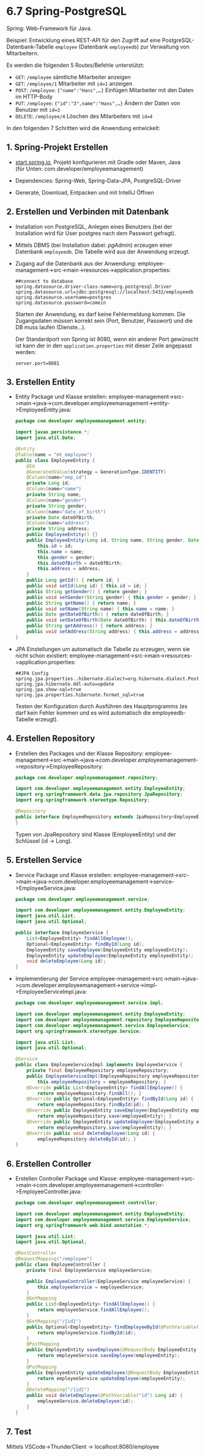 # 6.7 Spring-PostgreSQL

Spring: Web-Framework für Java.

Beispiel: Entwicklung eines REST-API für den Zugriff auf eine PostgreSQL-Datenbank-Tabelle `employee` (Datenbank `employeedb`) zur Verwaltung von Mitarbeitern.

Es werden die folgenden 5 Routes/Befehle unterstützt:

- `GET`: `/employee` sämtliche Mitarbeiter anzeigen
- `GET`: `/employee/1` Mitarbeiter mit `id=1` anzeigen
- `POST`: `/employee`: `{"name":"Hans",…}` Einfügen Mitarbeiter mit den Daten im HTTP-Body
- `PUT`: `/employee`: `{"id":"3",name":"Hans",…}` Ändern der Daten von Benutzer mit `id=3`
- `DELETE`: `/employee/4` Löschen des Mitarbeiters mit `id=4`

In den folgenden 7 Schritten wird die Anwendung entwickelt:

## 1. Spring-Projekt Erstellen

- [start.spring.io](), Projekt konfigurieren mit Gradle oder Maven, Java  
  (für Unten: com.developer/employeemanagement)

- Dependencies: Spring-Web, Spring-Data-JPA, PostgreSQL-Driver

- Generate, Download, Entpacken und mit IntelliJ Öffnen

## 2. Erstellen und Verbinden mit Datenbank

- Installation von PostgreSQL, Anlegen eines Benutzers (bei der Installation wird für User postgres nach dem Passwort gefragt).

- Mittels DBMS (bei Installation dabei: *pgAdmin*) erzeugen einer Datenbank `employeedb`. Die Tabelle wird aus der Anwendung erzeugt.

- Zugang auf die Datenbank aus der Anwendung: employee-management->src->main->resources->application.properties:
  
  ```
  ##connect to database
  spring.datasource.driver-class-name=org.postgresql.Driver
  spring.datasource.url=jdbc:postgresql://localhost:5432/employeedb
  spring.datasource.username=postgres
  spring.datasource.password=comein
  ```
  
  Starten der Anwendung, es darf keine Fehlermeldung kommen. Die Zugangsdaten müssen korrekt sein (Port, Benutzer, Passwort) und die DB muss laufen (Dienste…).
  
  Der Standardport von Spring ist 8080, wenn ein anderer Port gewünscht ist kann der in den `application.properties` mit dieser Zeile angepasst werden:
  
  ```
  server.port=8081
  ```

## 3. Erstellen Entity

- Entity Package und Klasse erstellen: employee-management->src->main->java->com.developer.employeemanagement->entity->EmployeeEntity.java:
  
  ```java
  package com.developer.employeemanagement.entity;
  
  import javax.persistence.*;
  import java.util.Date;
  
  @Entity
  @Table(name = "mt_employee")
  public class EmployeeEntity {
      @Id
      @GeneratedValue(strategy = GenerationType.IDENTITY)
      @Column(name="emp_id")
      private Long id;
      @Column(name="name")
      private String name;
      @Column(name="gender")
      private String gender;
      @Column(name="date_of_birth")
      private Date dateOfBirth;
      @Column(name="address")
      private String address;
      public EmployeeEntity() {}
      public EmployeeEntity(Long id, String name, String gender, Date dateOfBirth, String address) {
          this.id = id;
          this.name = name;
          this.gender = gender;
          this.dateOfBirth = dateOfBirth;
          this.address = address;
      }
      public Long getId() { return id; }
      public void setId(Long id) { this.id = id; }
      public String getGender() { return gender; }
      public void setGender(String gender) { this.gender = gender; }
      public String getName() { return name; }
      public void setName(String name) { this.name = name; }
      public Date getDateOfBirth() { return dateOfBirth; }
      public void setDateOfBirth(Date dateOfBirth) { this.dateOfBirth = dateOfBirth; }
      public String getAddress() { return address; }
      public void setAddress(String address) { this.address = address; }
  }
  ```

- JPA Einstellungen um automatisch die Tabelle zu erzeugen, wenn sie nicht schon existiert: employee-management->src->main->resources->application.properties:
  
  ```
  ##JPA Config
  spring.jpa.properties..hibernate.dialect=org.hibernate.dialect.PostgreSQLDialect
  spring.jpa.hibernate.ddl-auto=update
  spring.jpa.show-sql=true
  spring.jpa.properties.hibernate.format_sql=true
  ```
  
  Testen der Konfiguration durch Ausführen des Hauptprogramms (es darf kein Fehler kommen und es wird automatisch die employeedb-Tabelle erzeugt).

## 4. Erstellen Repository

- Erstellen des Packages und der Klasse Repository: employee-management->src->main->java->com.developer.employeemanagement->repository->EmployeeRepository:
  
  ```java
  package com.developer.employeemanagement.repository;
  
  import com.developer.employeemanagement.entity.EmployeeEntity;
  import org.springframework.data.jpa.repository.JpaRepository;
  import org.springframework.stereotype.Repository;
  
  @Repository
  public interface EmployeeRepository extends JpaRepository<EmployeeEntity, Long> {
  }
  ```
  
  Typen von JpaRepository sind Klasse (EmployeeEntity) und der Schlüssel (id -> Long).

## 5. Erstellen Service

- Service Package und Klasse erstellen: employee-management->src->main->java->com.developer.employeemanagement->service->EmployeeService.java:
  
  ```java
  package com.developer.employeemanagement.service;
  
  import com.developer.employeemanagement.entity.EmployeeEntity;
  import java.util.List;
  import java.util.Optional;
  
  public interface EmployeeService {
      List<EmployeeEntity> findAllEmployee();
      Optional<EmployeeEntity> findById(Long id);
      EmployeeEntity saveEmployee(EmployeeEntity employeeEntity);
      EmployeeEntity updateEmployee(EmployeeEntity employeeEntity);
      void deleteEmployee(Long id);
  }
  ```

- Implementierung der Service employee-management->src->main->java->com.developer.employeemanagement->service->impl->EmployeeServiceImpl.java:
  
  ```java
  package com.developer.employeemanagement.service.impl;
  
  import com.developer.employeemanagement.entity.EmployeeEntity;
  import com.developer.employeemanagement.repository.EmployeeRepository;
  import com.developer.employeemanagement.service.EmployeeService;
  import org.springframework.stereotype.Service;
  
  import java.util.List;
  import java.util.Optional;
  
  @Service
  public class EmployeeServiceImpl implements EmployeeService {
      private final EmployeeRepository employeeRepository;
      public EmployeeServiceImpl(EmployeeRepository employeeRepository) {
          this.employeeRepository = employeeRepository; }
      @Override public List<EmployeeEntity> findAllEmployee() {
          return employeeRepository.findAll(); }
      @Override public Optional<EmployeeEntity> findById(Long id) {
          return employeeRepository.findById(id); }
      @Override public EmployeeEntity saveEmployee(EmployeeEntity employeeEntity) {
          return employeeRepository.save(employeeEntity); }
      @Override public EmployeeEntity updateEmployee(EmployeeEntity employeeEntity) {
          return employeeRepository.save(employeeEntity); }
      @Override public void deleteEmployee(Long id) {
          employeeRepository.deleteById(id); }
  }
  ```

## 6. Erstellen Controller

- Erstellen Controller Package und Klasse: employee-management->src->main->com.developer.employeemanagement->controller->EmployeeController.java:
  
  ```java
  package com.developer.employeemanagement.controller;
  
  import com.developer.employeemanagement.entity.EmployeeEntity;
  import com.developer.employeemanagement.service.EmployeeService;
  import org.springframework.web.bind.annotation.*;
  
  import java.util.List;
  import java.util.Optional;
  
  @RestController
  @RequestMapping("/employee")
  public class EmployeeController {
      private final EmployeeService employeeService;
  
      public EmployeeController(EmployeeService employeeService) {
          this.employeeService = employeeService;
      }
      @GetMapping
      public List<EmployeeEntity> findAllEmployee() {
          return employeeService.findAllEmployee();
      }
      @GetMapping("/{id}")
      public Optional<EmployeeEntity> findEmployeeById(@PathVariable("id") Long id) {
          return employeeService.findById(id);
      }
      @PostMapping
      public EmployeeEntity saveEmployee(@RequestBody EmployeeEntity employeeEntity) {
          return employeeService.saveEmployee(employeeEntity);
      }
      @PutMapping
      public EmployeeEntity updateEmployee(@RequestBody EmployeeEntity employeeEntity) {
          return employeeService.updateEmployee(employeeEntity);
      }
      @DeleteMapping("/{id}")
      public void deleteEmployee(@PathVariable("id") Long id) {
          employeeService.deleteEmployee(id);
      }
  }
  ```

## 7. Test

Mittels VSCode->ThunderClient -> localhost:8080/employee
